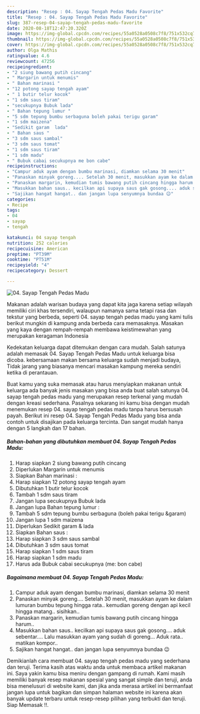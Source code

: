 ```yaml
---
description: "Resep : 04. Sayap Tengah Pedas Madu Favorite"
title: "Resep : 04. Sayap Tengah Pedas Madu Favorite"
slug: 387-resep-04-sayap-tengah-pedas-madu-favorite
date: 2020-08-18T12:47:20.320Z
image: https://img-global.cpcdn.com/recipes/55a0528a0508c7f8/751x532cq70/04-sayap-tengah-pedas-madu-foto-resep-utama.jpg
thumbnail: https://img-global.cpcdn.com/recipes/55a0528a0508c7f8/751x532cq70/04-sayap-tengah-pedas-madu-foto-resep-utama.jpg
cover: https://img-global.cpcdn.com/recipes/55a0528a0508c7f8/751x532cq70/04-sayap-tengah-pedas-madu-foto-resep-utama.jpg
author: Olga Mathis
ratingvalue: 4.6
reviewcount: 47256
recipeingredient:
- "2 siung bawang putih cincang"
- " Margarin untuk menumis"
- " Bahan marinasi "
- "12 potong sayap tengah ayam"
- " 1 butir telur kocok"
- "1 sdm saus tiram"
- "secukupnya Bubuk lada"
- " Bahan tepung lumur "
- "5 sdm tepung bumbu serbaguna boleh pakai terigu garam"
- "1 sdm maizena"
- "Sedikit garam  lada"
- " Bahan saus "
- "3 sdm saus sambal"
- "3 sdm saus tomat"
- "1 sdm saus tiram"
- "1 sdm madu"
- " Bubuk cabai secukupnya me bon cabe"
recipeinstructions:
- "Campur aduk ayam dengan bumbu marinasi, diamkan selama 30 menit"
- "Panaskan minyak goreng.... Setelah 30 menit, masukkan ayam ke dalam lumuran bumbu tepung hingga rata.. kemudian goreng dengan api kecil hingga matang.. sisihkan.."
- "Panaskan margarin, kemudian tumis bawang putih cincang hingga harum.."
- "Masukkan bahan saus.. kecilkan api supaya saus gak gosong.... aduk sebentar.... Lalu masukkan ayam yang sudah di goreng... Aduk rata.. matikan kompor.."
- "Sajikan hangat hangat.. dan jangan lupa senyumnya bundaa 😉"
categories:
- Recipe
tags:
- 04
- sayap
- tengah

katakunci: 04 sayap tengah 
nutrition: 252 calories
recipecuisine: American
preptime: "PT39M"
cooktime: "PT51M"
recipeyield: "4"
recipecategory: Dessert

---
```



![04. Sayap Tengah Pedas Madu](https://img-global.cpcdn.com/recipes/55a0528a0508c7f8/751x532cq70/04-sayap-tengah-pedas-madu-foto-resep-utama.jpg)

Makanan adalah warisan budaya yang dapat kita jaga karena setiap wilayah memiliki ciri khas tersendiri, walaupun namanya sama tetapi rasa dan tekstur yang berbeda, seperti 04. sayap tengah pedas madu yang kami tulis berikut mungkin di kampung anda berbeda cara memasaknya. Masakan yang kaya dengan rempah-rempah membawa keistimewahan yang merupakan keragaman Indonesia

Kedekatan keluarga dapat ditemukan dengan cara mudah. Salah satunya adalah memasak 04. Sayap Tengah Pedas Madu untuk keluarga bisa dicoba. kebersamaan makan bersama keluarga sudah menjadi budaya, Tidak jarang yang biasanya mencari masakan kampung mereka sendiri ketika di perantauan.



Buat kamu yang suka memasak atau harus menyiapkan makanan untuk keluarga ada banyak jenis masakan yang bisa anda buat salah satunya 04. sayap tengah pedas madu yang merupakan resep terkenal yang mudah dengan kreasi sederhana. Pasalnya sekarang ini kamu bisa dengan mudah menemukan resep 04. sayap tengah pedas madu tanpa harus bersusah payah.
Berikut ini resep 04. Sayap Tengah Pedas Madu yang bisa anda contoh untuk disajikan pada keluarga tercinta. Dan sangat mudah hanya dengan 5 langkah dan 17 bahan.


<!--inarticleads1-->

##### Bahan-bahan yang dibutuhkan membuat 04. Sayap Tengah Pedas Madu:

1. Harap siapkan 2 siung bawang putih cincang
1. Diperlukan  Margarin untuk menumis
1. Siapkan  Bahan marinasi :
1. Harap siapkan 12 potong sayap tengah ayam
1. Dibutuhkan  1 butir telur kocok
1. Tambah 1 sdm saus tiram
1. Jangan lupa secukupnya Bubuk lada
1. Jangan lupa  Bahan tepung lumur :
1. Tambah 5 sdm tepung bumbu serbaguna (boleh pakai terigu &amp;garam)
1. Jangan lupa 1 sdm maizena
1. Diperlukan Sedikit garam &amp; lada
1. Siapkan  Bahan saus :
1. Harap siapkan 3 sdm saus sambal
1. Dibutuhkan 3 sdm saus tomat
1. Harap siapkan 1 sdm saus tiram
1. Harap siapkan 1 sdm madu
1. Harus ada  Bubuk cabai secukupnya (me: bon cabe)




<!--inarticleads2-->

##### Bagaimana membuat  04. Sayap Tengah Pedas Madu:

1. Campur aduk ayam dengan bumbu marinasi, diamkan selama 30 menit
1. Panaskan minyak goreng.... Setelah 30 menit, masukkan ayam ke dalam lumuran bumbu tepung hingga rata.. kemudian goreng dengan api kecil hingga matang.. sisihkan..
1. Panaskan margarin, kemudian tumis bawang putih cincang hingga harum..
1. Masukkan bahan saus.. kecilkan api supaya saus gak gosong.... aduk sebentar.... Lalu masukkan ayam yang sudah di goreng... Aduk rata.. matikan kompor..
1. Sajikan hangat hangat.. dan jangan lupa senyumnya bundaa 😉




Demikianlah cara membuat 04. sayap tengah pedas madu yang sederhana dan teruji. Terima kasih atas waktu anda untuk membaca artikel makanan ini. Saya yakin kamu bisa meniru dengan gampang di rumah. Kami masih memiliki banyak resep makanan spesial yang sangat simple dan teruji, anda bisa menelusuri di website kami, dan jika anda merasa artikel ini bermanfaat jangan lupa untuk bagikan dan simpan halaman website ini karena akan banyak update terbaru untuk resep-resep pilihan yang terbukti dan teruji. Siap Memasak !!. 
